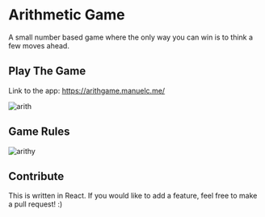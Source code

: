 # Arithmetic Game

A small number based game where the only way you can win is to think a few moves ahead.

## Play The Game

Link to the app: https://arithgame.manuelc.me/

![arith](https://user-images.githubusercontent.com/47621785/83206222-40a9ce00-a105-11ea-8cf1-e91d06758e6e.gif)

## Game Rules

![arithy](https://user-images.githubusercontent.com/47621785/83208065-94b6b180-a109-11ea-8658-b94b851f3bae.png)

## Contribute

This is written in React. If you would like to add a feature, feel free to make a pull request! :)
